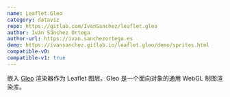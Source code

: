 ```yaml
---
name: Leaflet.Gleo
category: dataviz
repo: https://gitlab.com/IvanSanchez/leaflet.gleo
author: Iván Sánchez Ortega
author-url: https://ivan.sanchezortega.es
demo: https://ivansanchez.gitlab.io/leaflet.gleo/demo/sprites.html
compatible-v0:
compatible-v1: true
---
```


嵌入 [Gleo](https://ivansanchez.gitlab.io/gleo/) 渲染器作为 Leaflet 图层。Gleo 是一个面向对象的通用 WebGL 制图渲染库。